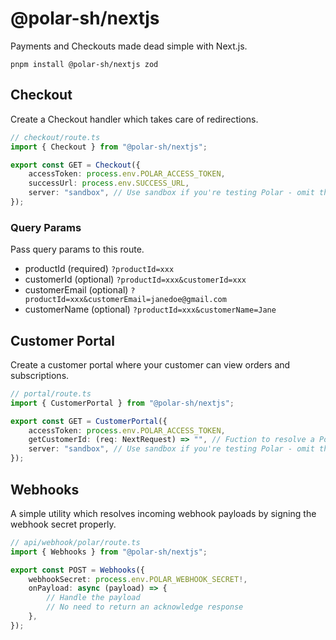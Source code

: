 # @polar-sh/nextjs

Payments and Checkouts made dead simple with Next.js.

`pnpm install @polar-sh/nextjs zod`

## Checkout

Create a Checkout handler which takes care of redirections.

```typescript
// checkout/route.ts
import { Checkout } from "@polar-sh/nextjs";

export const GET = Checkout({
	accessToken: process.env.POLAR_ACCESS_TOKEN,
	successUrl: process.env.SUCCESS_URL,
	server: "sandbox", // Use sandbox if you're testing Polar - omit the parameter or pass 'production' otherwise
});
```

### Query Params

Pass query params to this route.

- productId (required) `?productId=xxx`
- customerId (optional) `?productId=xxx&customerId=xxx`
- customerEmail (optional) `?productId=xxx&customerEmail=janedoe@gmail.com`
- customerName (optional) `?productId=xxx&customerName=Jane`

## Customer Portal

Create a customer portal where your customer can view orders and subscriptions.

```typescript
// portal/route.ts
import { CustomerPortal } from "@polar-sh/nextjs";

export const GET = CustomerPortal({
	accessToken: process.env.POLAR_ACCESS_TOKEN,
	getCustomerId: (req: NextRequest) => "", // Fuction to resolve a Polar Customer ID
	server: "sandbox", // Use sandbox if you're testing Polar - omit the parameter or pass 'production' otherwise
});
```

## Webhooks

A simple utility which resolves incoming webhook payloads by signing the webhook secret properly.

```typescript
// api/webhook/polar/route.ts
import { Webhooks } from "@polar-sh/nextjs";

export const POST = Webhooks({
	webhookSecret: process.env.POLAR_WEBHOOK_SECRET!,
	onPayload: async (payload) => {
		// Handle the payload
		// No need to return an acknowledge response
	},
});
```
